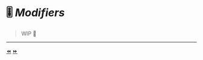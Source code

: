 # 🎚 *Modifiers*

> WIP 🚨

---

[⏪](https://github.com/ianaya89/workshop-vuejs/blob/master/ex/13.md)  [⏩](https://github.com/ianaya89/workshop-vuejs/blob/master/ex/15.md)
